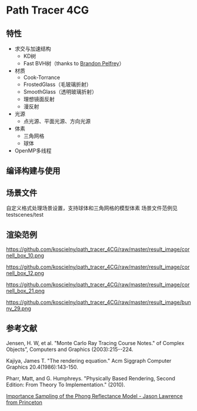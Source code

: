 Path Tracer 4CG
====
特性
----
* 求交与加速结构
  - KD树
  - Fast BVH树（thanks to [Brandon Pelfrey](https://github.com/brandonpelfrey/Fast-BVH)）
* 材质
  - Cook-Torrance
  - FrostedGlass（毛玻璃折射）
  - SmoothGlass（透明玻璃折射）
  - 理想镜面反射
  - 漫反射
* 光源
  - 点光源、平面光源、方向光源
* 体素
  - 三角网格
  - 球体
* OpenMP多线程


编译构建与使用
-----

场景文件
-----
自定义格式处理场景设置，支持球体和三角网格的模型体素
场景文件范例见testscenes/test

渲染范例
----
https://github.com/koscielny/path_tracer_4CG/raw/master/result_image/cornell_box_10.png

https://github.com/koscielny/path_tracer_4CG/raw/master/result_image/cornell_box_12.png

https://github.com/koscielny/path_tracer_4CG/raw/master/result_image/cornell_box_21.png

https://github.com/koscielny/path_tracer_4CG/raw/master/result_image/bunny_29.png


参考文献
-----
Jensen, H. W, et al. "Monte Carlo Ray Tracing Course Notes." of Complex Objects”, Computers and Graphics (2003):215--224.

Kajiya, James T. "The rendering equation." Acm Siggraph Computer Graphics 20.4(1986):143-150.

Pharr, Matt, and G. Humphreys. "Physically Based Rendering, Second Edition: From Theory To Implementation." (2010).

[Importance Sampling of the Phong Reflectance Model - Jason Lawrence from Princeton](http://www.cs.princeton.edu/courses/archive/fall12/cos526/papers/importance.pdf)